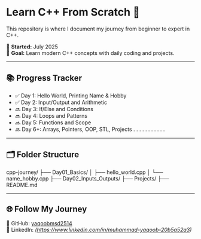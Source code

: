 # Learn C++ From Scratch 🚀

This repository is where I document my journey from beginner to expert in C++.

📆 **Started:** July 2025  
🎯 **Goal:** Learn modern C++ concepts with daily coding and projects.

---

## 📚 Progress Tracker

- ✅ Day 1: Hello World, Printing Name & Hobby
- ✅ Day 2: Input/Output and Arithmetic
- 🔜 Day 3: If/Else and Conditions
- 🔜 Day 4: Loops and Patterns
- 🔜 Day 5: Functions and Scope
- 🔜 Day 6+: Arrays, Pointers, OOP, STL, Projects  . . . . . . . . . . .

---

## 🗂️ Folder Structure

cpp-journey/
├── Day01_Basics/
│ ├── hello_world.cpp
│ └── name_hobby.cpp
├── Day02_Inputs_Outputs/
├── Projects/
├── README.md


---

## 🌐 Follow My Journey

💼 GitHub: [yaqoobmsd2514](https://github.com/yaqoobmsd2514)  
📢 LinkedIn: *(https://www.linkedin.com/in/muhammad-yaqoob-20b5a52a3)*
